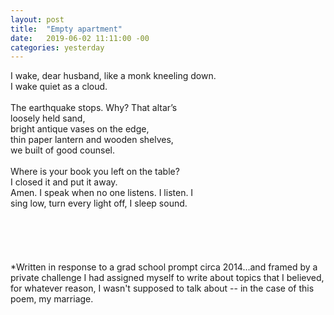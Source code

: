```yaml
---
layout: post
title:  "Empty apartment"
date:   2019-06-02 11:11:00 -00
categories: yesterday
---
```


I wake, dear husband, like a monk kneeling down.<br/>
I wake quiet as a cloud.<!--more--><br/><br/>
The earthquake stops. Why? That altar’s<br/>
loosely held sand,<br/>
bright antique vases on the edge,<br/>
thin paper lantern and wooden shelves,<br/>
we built of good counsel.<br/>
<br/>
Where is your book you left on the table?<br/> 
I closed it and put it away.<br/>
Amen. I speak when no one listens. I listen. I<br/>
sing low, turn every light off, I sleep sound.<br/> 
<br/>
<br/>
<br/>
<br/>
<br/>
*Written in response to a grad school prompt circa 2014...and framed by a private challenge I had assigned myself to write about topics that I believed, for whatever reason, I wasn't supposed to talk about -- in the case of this poem, my marriage. 
